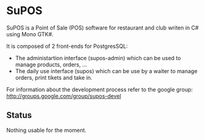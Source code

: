 # SuPOS #

SuPOS is a Point of Sale (POS) software for restaurant and club writen in C# using Mono GTK#.

It is composed of 2 front-ends for PostgresSQL:
- The administartion interface (supos-admin) which can be used to manage products, orders, ...
- The daily use interface (supos) which can be use by a waiter to manage orders, print tikets and take in.

For information about the development process refer to the google group: http://groups.google.com/group/supos-devel

## Status ##

Nothing usable for the moment.